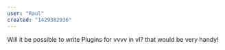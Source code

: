 ```yaml
---
user: "Raul"
created: "1429382936"
---
```


Will it be possible to write Plugins for vvvv in vl? that would be very handy!
